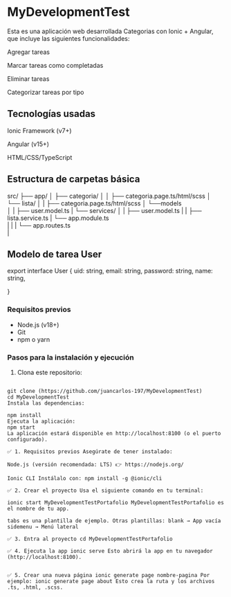 # MyDevelopmentTest

Esta es una aplicación web desarrollada Categorias con Ionic + Angular, que incluye las siguientes funcionalidades:

Agregar tareas

Marcar tareas como completadas

Eliminar tareas

Categorizar tareas por tipo

## Tecnologías usadas
Ionic Framework (v7+)

Angular (v15+)

HTML/CSS/TypeScript

## Estructura de carpetas básica

src/
├── app/
│   ├── categoria/
│   │      ├── categoria.page.ts/html/scss
│   └── lista/
│   |      ├── categoria.page.ts/html/scss
│   └──models         
│   |      ├── user.model.ts
|   └── services/
│   | ├── user.model.ts
|   |     ├── lista.service.ts
|   └── app.module.ts       
|   |
|   └── app.routes.ts       
|
## Modelo de tarea User
export interface User {
    uid: string,
    email: string,
    password: string,
    name: string,

} 


### Requisitos previos

- Node.js (v18+)
- Git
- npm o yarn

### Pasos para la instalación y ejecución

1. Clona este repositorio:

~~~

git clone (https://github.com/juancarlos-197/MyDevelopmentTest)
cd MyDevelopmentTest
Instala las dependencias:

npm install
Ejecuta la aplicación:
npm start
La aplicación estará disponible en http://localhost:8100 (o el puerto configurado).

✅ 1. Requisitos previos Asegúrate de tener instalado:

Node.js (versión recomendada: LTS) 👉 https://nodejs.org/

Ionic CLI Instálalo con: npm install -g @ionic/cli

✅ 2. Crear el proyecto Usa el siguiente comando en tu terminal:

ionic start MyDevelopmentTestPortafolio MyDevelopmentTestPortafolio es el nombre de tu app.

tabs es una plantilla de ejemplo. Otras plantillas: blank → App vacía sidemenu → Menú lateral

✅ 3. Entra al proyecto cd MyDevelopmentTestPortafolio

✅ 4. Ejecuta la app ionic serve Esto abrirá la app en tu navegador (http://localhost:8100).


✅ 5. Crear una nueva página ionic generate page nombre-pagina Por ejemplo: ionic generate page about Esto crea la ruta y los archivos .ts, .html, .scss.
